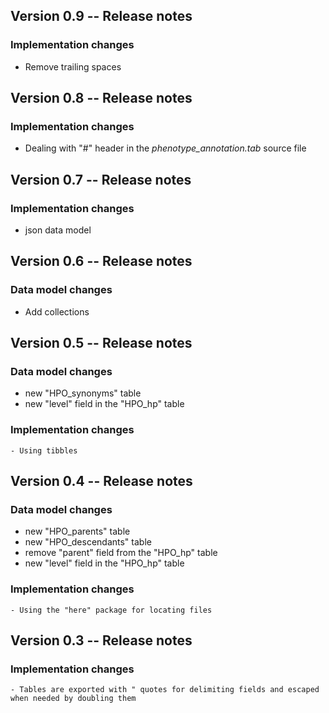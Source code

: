<!----------------------------------------------------------------------------->
<!----------------------------------------------------------------------------->
## Version 0.9 -- Release notes

### Implementation changes
   
   - Remove trailing spaces


<!----------------------------------------------------------------------------->
<!----------------------------------------------------------------------------->
## Version 0.8 -- Release notes

### Implementation changes
   
   - Dealing with "#" header in the *phenotype_annotation.tab* source file


<!----------------------------------------------------------------------------->
<!----------------------------------------------------------------------------->
## Version 0.7 -- Release notes

### Implementation changes
   
   - json data model


<!----------------------------------------------------------------------------->
<!----------------------------------------------------------------------------->
## Version 0.6 -- Release notes

### Data model changes
   
   - Add collections


<!----------------------------------------------------------------------------->
<!----------------------------------------------------------------------------->
## Version 0.5 -- Release notes

### Data model changes

   - new "HPO_synonyms" table
   - new "level" field in the "HPO_hp" table

### Implementation changes

	- Using tibbles

<!----------------------------------------------------------------------------->
<!----------------------------------------------------------------------------->
## Version 0.4 -- Release notes

### Data model changes

   - new "HPO_parents" table
   - new "HPO_descendants" table
   - remove "parent" field from the "HPO_hp" table
   - new "level" field in the "HPO_hp" table

### Implementation changes

	- Using the "here" package for locating files

<!----------------------------------------------------------------------------->
<!----------------------------------------------------------------------------->
## Version 0.3 -- Release notes

### Implementation changes

	- Tables are exported with " quotes for delimiting fields and escaped when needed by doubling them
